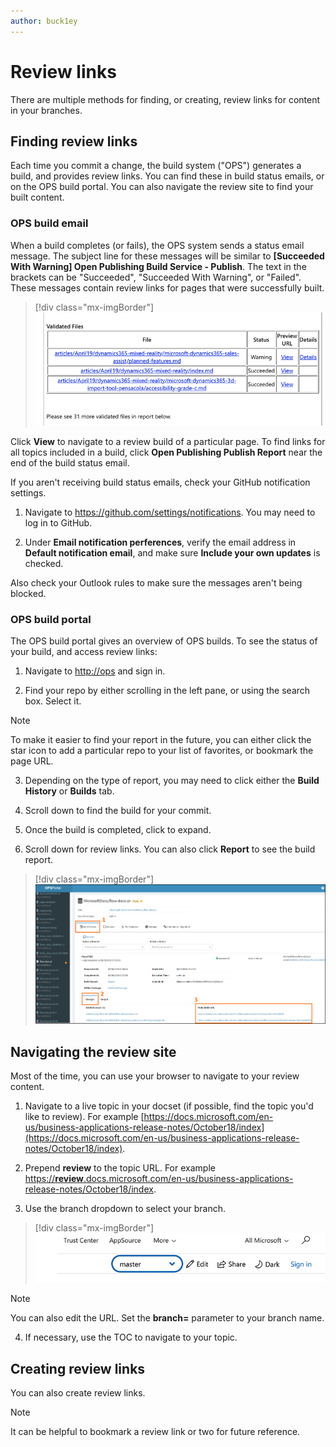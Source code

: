 ```yaml
---
author: buck1ey
---
```


# Review links

There are multiple methods for finding, or creating, review links for content in your branches.

## Finding review links

Each time you commit a change, the build system ("OPS") generates a build, and provides review links. You can find these in build status emails, or on the OPS build portal. You can also navigate the review site to find your built content.

### OPS build email

 When a build completes (or fails), the OPS system sends a status email message. The subject line for these messages will be similar to **[Succeeded With Warning] Open Publishing Build Service - Publish**. The text in the brackets can be "Succeeded", "Succeeded With Warning", or "Failed". These messages contain review links for pages that were successfully built.

 > [!div class="mx-imgBorder"]
 > ![Review links in build status email](media/review-email.png "Review links in build status email")

Click **View** to navigate to a review build of a particular page. To find links for all topics included in a build, click **Open Publishing Publish Report** near the end of the build status email.

If you aren't receiving build status emails, check your GitHub notification settings.

 1. Navigate to <https://github.com/settings/notifications>. You may need to log     in to GitHub.

 2. Under **Email notification perferences**, verify the email address in     **Default notification email**, and make sure **Include your own updates**  is checked.

Also check your Outlook rules to make sure the messages aren't being blocked.

### OPS build portal

The OPS build portal gives an overview of OPS builds. To see the status of your build, and access review links:

 1. Navigate to [http://ops](http://ops) and sign in.

 2. Find your repo by either scrolling in the left pane, or using the search box. Select it.

 > [!NOTE]
 > To make it easier to find your report in the future, you can either click the star icon to add a particular repo to your list of favorites, or bookmark the page URL.

 3. Depending on the type of report, you may need to click either the **Build History** or **Builds** tab.

 4. Scroll down to find the build for your commit.

 5. Once the build is completed, click to expand.

 6. Scroll down for review links. You can also click **Report** to see the build report.

 > [!div class="mx-imgBorder"]
 > ![Review links on OPS site](media/build-url.png "Review links on OPS site")

## Navigating the review site

Most of the time, you can use your browser to navigate to your review content.

 1. Navigate to a live topic in your docset (if possible, find the topic you'd like to review). For example [https://docs.microsoft.com/en-us/business-applications-release-notes/October18/index](https://docs.microsoft.com/en-us/business-applications-release-notes/October18/index).

 2. Prepend **review** to the topic URL. For example [https://**review**.docs.microsoft.com/en-us/business-applications-release-notes/October18/index](https://review.docs.microsoft.com/en-us/business-applications-release-notes/October18/index).

 3. Use the branch dropdown to select your branch.

 >[!div class="mx-imgBorder"]
 >![Branch dropdown](media/branch-dropdown.gif "Branch dropdown")

 > [!NOTE]
 > You can also edit the URL. Set the **branch=** parameter to your branch name.

 4.  If necessary, use the TOC to navigate to your topic.

## Creating review links

You can also create review links.

 > [!NOTE]
 > It can be helpful to bookmark a review link or two for future reference.
